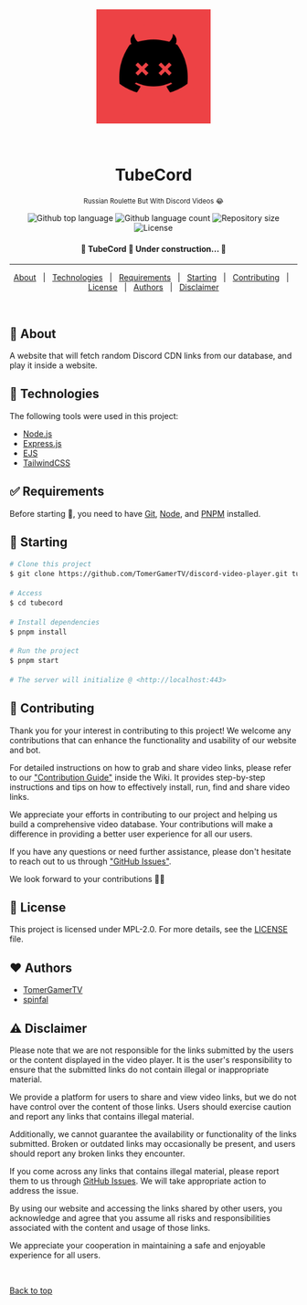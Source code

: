 <div align="center" id="top">
  <img src="/assets/images/logo.png" alt="Tubecord" width="200" />

  &#xa0;

  <!-- <a href="https://disctok.netlify.app">Demo</a> -->
</div>

<h1 align="center">TubeCord</h1>
<p align="center"><small>Russian Roulette But With Discord Videos 😂</small></p>
<p align="center">
  <img alt="Github top language" src="https://img.shields.io/github/languages/top/TubeCord/discord-video-player?color=56BEB8">

  <img alt="Github language count" src="https://img.shields.io/github/languages/count/TubeCord/discord-video-player?color=56BEB8">

  <img alt="Repository size" src="https://img.shields.io/github/repo-size/TubeCord/discord-video-player?color=56BEB8">

  <img alt="License" src="https://img.shields.io/github/license/TubeCord/discord-video-player?color=56BEB8">

  <!-- <img alt="Github issues" src="https://img.shields.io/github/issues/TomerGamerTV/discord-video-player?color=56BEB8" /> -->

  <!-- <img alt="Github forks" src="https://img.shields.io/github/forks/TomerGamerTV/discord-video-player?color=56BEB8" /> -->

  <!-- <img alt="Github stars" src="https://img.shields.io/github/stars/TomerGamerTV/discord-video-player?color=56BEB8" /> -->
</p>

<!-- Status -->

<h4 align="center">
	🚧  TubeCord 🚀 Under construction...  🚧
</h4>

<hr>

<p align="center">
  <a href="#dart-about">About</a> &#xa0; | &#xa0;
  <a href="#rocket-technologies">Technologies</a> &#xa0; | &#xa0;
  <a href="#white_check_mark-requirements">Requirements</a> &#xa0; | &#xa0;
  <a href="#checkered_flag-starting">Starting</a> &#xa0; | &#xa0;
  <a href="#passport_control-contributing">Contributing</a> &#xa0; | &#xa0;
  <a href="#memo-license">License</a> &#xa0; | &#xa0;
  <a href="#heart-authors">Authors</a> &#xa0; | &#xa0;
  <a href="#warning-disclaimer">Disclaimer</a>
</p>

<br>

## :dart: About ##

A website that will fetch random Discord CDN links from our database, and play it inside a website.

## :rocket: Technologies ##

The following tools were used in this project:

- [Node.js](https://nodejs.org/en/)
- [Express.js](https://expressjs.com/)
- [EJS](https://ejs.co/)
- [TailwindCSS](https://tailwindcss.com/)

## :white_check_mark: Requirements ##

Before starting :checkered_flag:, you need to have [Git](https://git-scm.com), [Node](https://nodejs.org/en/), and [PNPM](https://pnpm.io/) installed.

## :checkered_flag: Starting ##

```bash
# Clone this project
$ git clone https://github.com/TomerGamerTV/discord-video-player.git tubecord

# Access
$ cd tubecord

# Install dependencies
$ pnpm install

# Run the project
$ pnpm start

# The server will initialize @ <http://localhost:443>
```

## :passport_control: Contributing ##

Thank you for your interest in contributing to this project! We welcome any contributions that can enhance the functionality and usability of our website and bot.

For detailed instructions on how to grab and share video links, please refer to our ["Contribution Guide"](https://github.com/TubeCord/discord-video-player/wiki/Contribution-Guide) inside the Wiki. It provides step-by-step instructions and tips on how to effectively install, run, find and share video links.

We appreciate your efforts in contributing to our project and helping us build a comprehensive video database. Your contributions will make a difference in providing a better user experience for all our users.

If you have any questions or need further assistance, please don't hesitate to reach out to us through ["GitHub Issues"](https://github.com/TubeCord/discord-video-player/issues).

We look forward to your contributions 🙏🏻

## :memo: License ##

This project is licensed under MPL-2.0. For more details, see the [LICENSE](LICENSE.md) file.

## :heart: Authors ##

- [TomerGamerTV](https://feds.lol/TomerGamerTV)
- [spinfal](https://out.spin.rip/github)

## :warning: Disclaimer ##

Please note that we are not responsible for the links submitted by the users or the content displayed in the video player. It is the user's responsibility to ensure that the submitted links do not contain illegal or inappropriate material.

We provide a platform for users to share and view video links, but we do not have control over the content of those links. Users should exercise caution and report any links that contains illegal material.

Additionally, we cannot guarantee the availability or functionality of the links submitted. Broken or outdated links may occasionally be present, and users should report any broken links they encounter.

If you come across any links that contains illegal material, please report them to us through [GitHub Issues](https://github.com/TubeCord/discord-video-player/issues). We will take appropriate action to address the issue.

By using our website and accessing the links shared by other users, you acknowledge and agree that you assume all risks and responsibilities associated with the content and usage of those links.

We appreciate your cooperation in maintaining a safe and enjoyable experience for all users.

&#xa0;

<a href="#top">Back to top</a>
